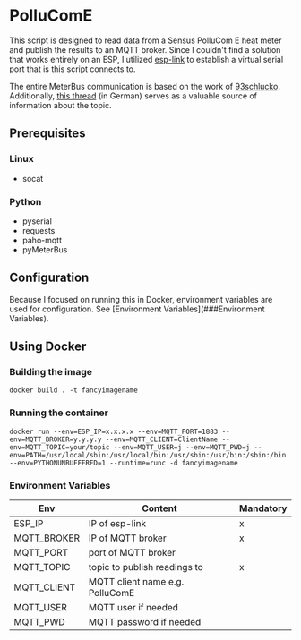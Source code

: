 # PolluComE
This script is designed to read data from a Sensus PolluCom E heat meter and publish the results to an MQTT broker. Since I couldn't find a solution that works entirely on an ESP, I utilized [esp-link](https://github.com/jeelabs/esp-link) to establish a virtual serial port that is this script connects to.

The entire MeterBus communication is based on the work of [93schlucko](https://forum-raspberrypi.de/forum/thread/57389-sensus-pollucom-e-ueber-pymeterbus-auslesen/?postID=543096#post543096). Additionally, [this thread](https://www.mikrocontroller.net/topic/438972?page=single) (in German) serves as a valuable source of information about the topic.

## Prerequisites
### Linux
* socat
### Python
* pyserial
* requests
* paho-mqtt
* pyMeterBus

## Configuration

Because I focused on running this in Docker, environment variables are used for configuration. See [Environment Variables](###Environment Variables).

## Using Docker

### Building the image
`docker build . -t fancyimagename`

### Running the container
`docker run --env=ESP_IP=x.x.x.x --env=MQTT_PORT=1883 --env=MQTT_BROKER=y.y.y.y --env=MQTT_CLIENT=ClientName --env=MQTT_TOPIC=your/topic --env=MQTT_USER=j --env=MQTT_PWD=j --env=PATH=/usr/local/sbin:/usr/local/bin:/usr/sbin:/usr/bin:/sbin:/bin --env=PYTHONUNBUFFERED=1 --runtime=runc -d fancyimagename`

### Environment Variables
| Env           | Content                          | Mandatory |
| ------------- |----------------------------------|-----------|
| ESP_IP        | IP of esp-link                   |x          |
| MQTT_BROKER   | IP of MQTT broker                |x          |
| MQTT_PORT     | port of MQTT broker              |           |
| MQTT_TOPIC    | topic to publish readings to     |x          |
| MQTT_CLIENT   | MQTT client name e.g. PolluComE  |           |
| MQTT_USER     | MQTT user if needed              |           |
| MQTT_PWD      | MQTT password if needed          |           |